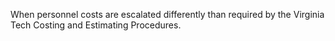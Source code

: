 When personnel costs are escalated differently than required by the Virginia Tech Costing and Estimating Procedures.

